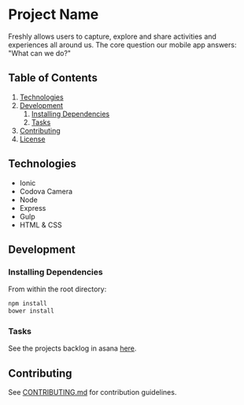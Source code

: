 # Project Name

Freshly allows users to capture, explore and share activities and experiences all around us.  The core question our mobile app answers: "What can we do?"

## Table of Contents

1. [Technologies](#technologies)
1. [Development](#development)
    1. [Installing Dependencies](#installing-dependencies)
    1. [Tasks](#tasks)
1. [Contributing](#contributing)
1. [License](#license)

## Technologies

* Ionic
* Codova Camera
* Node
* Express
* Gulp
* HTML & CSS


## Development

### Installing Dependencies

From within the root directory:

```sh
npm install
bower install
```

### Tasks

See the projects backlog in asana [here](https://app.asana.com/0/14550982864040/14550982864040).

## Contributing

See [CONTRIBUTING.md](https://github.com/FreshlyOrg/freshly/wiki/git-workflow) for contribution guidelines.
